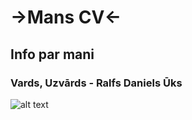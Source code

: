 # ->**Mans CV**<-
## Info par mani
###  Vards, Uzvārds - Ralfs Daniels Ūks

![alt text](download.jpg)


